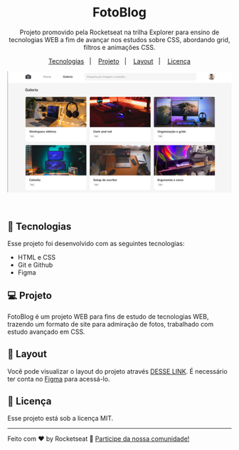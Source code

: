 <h1 align="center"> FotoBlog </h1>

<p align="center">
Projeto promovido pela Rocketseat na trilha Explorer para ensino de tecnologias WEB a fim de avançar nos estudos sobre CSS, abordando grid, filtros e animações CSS.
</p>

<p align="center">
  <a href="#-tecnologias">Tecnologias</a>&nbsp;&nbsp;&nbsp;|&nbsp;&nbsp;&nbsp;
  <a href="#-projeto">Projeto</a>&nbsp;&nbsp;&nbsp;|&nbsp;&nbsp;&nbsp;
  <a href="#-layout">Layout</a>&nbsp;&nbsp;&nbsp;|&nbsp;&nbsp;&nbsp;
  <a href="#memo-licença">Licença</a>
</p>

<p align="center">
  <img alt="License" src="./assets/visualizacao.png">
</p>

<br>

## 🚀 Tecnologias

Esse projeto foi desenvolvido com as seguintes tecnologias:

- HTML e CSS
- Git e Github
- Figma

## 💻 Projeto

FotoBlog é um projeto WEB para fins de estudo de tecnologias WEB, trazendo um formato de site para admiração de fotos, trabalhado com estudo avançado em CSS.

## 🔖 Layout

Você pode visualizar o layout do projeto através [DESSE LINK](<https://www.figma.com/file/pBpeWQIq5H76KVHAFAUvQq/Fotoblog-%E2%80%A2-Projeto-Explorer-(Community)?node-id=201%3A95&mode=dev>). É necessário ter conta no [Figma](https://figma.com) para acessá-lo.

## 📝 Licença

Esse projeto está sob a licença MIT.

---

Feito com ♥ by Rocketseat :wave: [Participe da nossa comunidade!](https://discord.gg/rocketseat)

